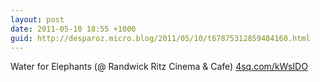 ```yaml
---
layout: post
date: 2011-05-10 18:55 +1000
guid: http://desparoz.micro.blog/2011/05/10/t67875312859484160.html
---
```

Water for Elephants (@ Randwick Ritz Cinema &amp; Cafe) [4sq.com/kWsIDO](http://4sq.com/kWsIDO)
